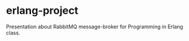 erlang-project
==============
Presentation about RabbitMQ message-broker for Programming in Erlang class.
